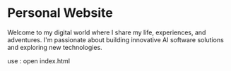# Personal Website
Welcome to my digital world where I share my life, experiences, and adventures. I'm passionate about building innovative AI software solutions and exploring new technologies.

use : open index.html
